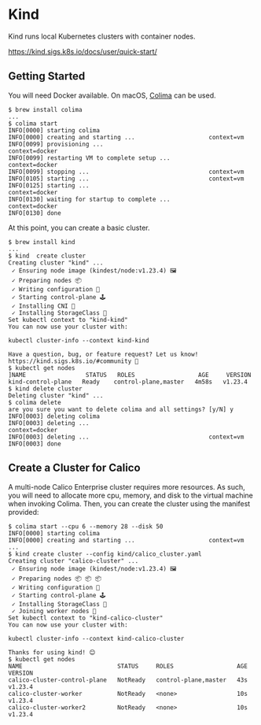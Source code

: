 # Kind

Kind runs local Kubernetes clusters with container nodes. 

https://kind.sigs.k8s.io/docs/user/quick-start/

## Getting Started

You will need Docker available. On macOS, [Colima](https://github.com/abiosoft/colima) can be used. 

```
$ brew install colima
...
$ colima start
INFO[0000] starting colima
INFO[0000] creating and starting ...                     context=vm
INFO[0099] provisioning ...                              context=docker
INFO[0099] restarting VM to complete setup ...           context=docker
INFO[0099] stopping ...                                  context=vm
INFO[0105] starting ...                                  context=vm
INFO[0125] starting ...                                  context=docker
INFO[0130] waiting for startup to complete ...           context=docker
INFO[0130] done
```

At this point, you can create a basic cluster.

```
$ brew install kind
...
$ kind  create cluster
Creating cluster "kind" ...
 ✓ Ensuring node image (kindest/node:v1.23.4) 🖼 
 ✓ Preparing nodes 📦  
 ✓ Writing configuration 📜 
 ✓ Starting control-plane 🕹️ 
 ✓ Installing CNI 🔌 
 ✓ Installing StorageClass 💾 
Set kubectl context to "kind-kind"
You can now use your cluster with:

kubectl cluster-info --context kind-kind

Have a question, bug, or feature request? Let us know! https://kind.sigs.k8s.io/#community 🙂
$ kubectl get nodes
]NAME                 STATUS   ROLES                  AGE     VERSION
kind-control-plane   Ready    control-plane,master   4m58s   v1.23.4
$ kind delete cluster
Deleting cluster "kind" ...
$ colima delete
are you sure you want to delete colima and all settings? [y/N] y
INFO[0003] deleting colima
INFO[0003] deleting ...                                  context=docker
INFO[0003] deleting ...                                  context=vm
INFO[0003] done
```

## Create a Cluster for Calico

A multi-node Calico Enterprise cluster requires more resources. As such, you
will need to allocate more cpu, memory, and disk to the virtual machine when
invoking Colima. Then, you can create the cluster using the manifest provided:

```
$ colima start --cpu 6 --memory 28 --disk 50
INFO[0000] starting colima
INFO[0000] creating and starting ...                     context=vm
...
$ kind create cluster --config kind/calico_cluster.yaml 
Creating cluster "calico-cluster" ...
 ✓ Ensuring node image (kindest/node:v1.23.4) 🖼
 ✓ Preparing nodes 📦 📦 📦  
 ✓ Writing configuration 📜 
 ✓ Starting control-plane 🕹️ 
 ✓ Installing StorageClass 💾 
 ✓ Joining worker nodes 🚜 
Set kubectl context to "kind-calico-cluster"
You can now use your cluster with:

kubectl cluster-info --context kind-calico-cluster

Thanks for using kind! 😊
$ kubectl get nodes
NAME                           STATUS     ROLES                  AGE   VERSION
calico-cluster-control-plane   NotReady   control-plane,master   43s   v1.23.4
calico-cluster-worker          NotReady   <none>                 10s   v1.23.4
calico-cluster-worker2         NotReady   <none>                 10s   v1.23.4
```